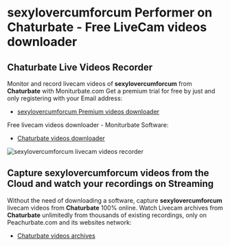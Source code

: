 # sexylovercumforcum Performer on Chaturbate - Free LiveCam videos downloader

## Chaturbate Live Videos Recorder

Monitor and record livecam videos of **sexylovercumforcum** from **Chaturbate** with Moniturbate.com
Get a premium trial for free by just and only registering with your Email address:
* [sexylovercumforcum Premium videos downloader](https://moniturbate.com/request-demo-licence-key.html)

Free livecam videos downloader - Moniturbate Software:
* [Chaturbate videos downloader](https://moniturbate.com/moniturbate-download-software.html)

![sexylovercumforcum livecam videos recorder](https://peachurnet.com/templates/moniturbate-software.png)


## Capture sexylovercumforcum videos from the Cloud and watch your recordings on Streaming

Without the need of downloading a software, capture **sexylovercumforcum** livecam videos from **Chaturbate** 100% online.
Watch Livecam archives from **Chaturbate** unlimitedly from thousands of existing recordings, only on Peachurbate.com and its websites network:
* [Chaturbate videos archives](https://peachurnet.com/)